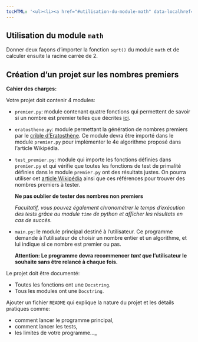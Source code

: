```yaml
---
tocHTML: '<ul><li><a href="#utilisation-du-module-math" data-localhref="true">Utilisation du module <code>math</code></a></li><li><a href="#création-dun-projet-sur-les-nombres-premiers" data-localhref="true">Création d’un projet sur les nombres premiers</a></li></ul>'
---
```






<h2 id="utilisation-du-module-math" class="anchored">Utilisation du module <code>math</code></h2>
<p>Donner deux façons d’importer la fonction <code>sqrt()</code> du module <code>math</code> et de calculer ensuite la racine carrée de 2.</p>
<h2 id="création-dun-projet-sur-les-nombres-premiers" class="anchored">Création d’un projet sur les nombres premiers</h2>
<p><strong>Cahier des charges:</strong></p>
<p>Votre projet doit contenir 4 modules:</p>
<ul>
<li><p><code>premier.py</code>: module contenant quatre fonctions qui permettent de savoir si un nombre est premier telles que décrites <a href="https://fr.wikipedia.org/wiki/Test_de_primalit%C3%A9#M%C3%A9thode_na%C3%AFve">ici</a>.</p></li>
<li><p><code>eratosthene.py</code>: module permettant la génération de nombres premiers par le <a href="https://fr.wikipedia.org/wiki/Crible_d%27%C3%89ratosth%C3%A8ne#Pseudo-code">crible d’Eratosthène</a>. Ce module devra être importé dans le module <code>premier.py</code> pour implémenter le 4e algorithme proposé dans l’article Wikipédia.</p></li>
<li><p><code>test_premier.py</code>: module qui importe les fonctions définies dans <code>premier.py</code> et qui vérifie que toutes les fonctions de test de primalité définies dans le module <code>premier.py</code> ont des résultats justes. On pourra utiliser cet <a href="https://fr.wikipedia.org/wiki/Liste_de_nombres_premiers">article Wikipédia</a> ainsi que ces références pour trouver des nombres premiers à tester.</p>
<p><strong>Ne pas oublier de tester des nombres non premiers</strong></p>
<p><em>Facultatif, vous pouvez également chronométrer le temps d’exécution des tests grâce au module <code>time</code> de python et afficher les résultats en cas de succès.</em></p></li>
<li><p><code>main.py</code>: le module principal destiné à l’utilisateur. Ce programme demande à l’utilisateur de choisir un nombre entier et un algorithme, et lui indique si ce nombre est premier ou pas.</p>
<p><strong>Attention: Le programme devra recommencer <em>tant que</em> l’utilisateur le souhaite sans être relancé à chaque fois.</strong></p></li>
</ul>
<p>Le projet doit être documenté:</p>
<ul>
<li>Toutes les fonctions ont une <code>Docstring</code>.</li>
<li>Tous les modules ont une <code>Docstring</code>.</li>
</ul>
<p>Ajouter un fichier <code>README</code> qui explique la nature du projet et les détails pratiques comme:</p>
<ul>
<li>comment lancer le programme principal,</li>
<li>comment lancer les tests,</li>
<li>les limites de votre programme…_</li>
</ul>


